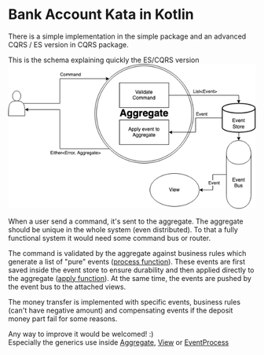 # Bank Account Kata in Kotlin

There is a simple implementation in the simple package and an advanced CQRS / ES version in CQRS package.

This is the schema explaining quickly the ES/CQRS version
![ES / CQRS Architecture](EventSourcing.png)

When a user send a command, it's sent to the aggregate. The aggregate should be unique in the whole system (even distributed). To that a fully functional system it would need some command bus or router.

The command is validated by the aggregate against business rules which generate a list of "pure" events ([process function](https://github.com/ygrenzinger/bank-account-kotlin/blob/master/src/main/kotlin/cqrs/domain/common/Aggregate.kt#L17)). These events are first saved inside the event store to ensure durability and then applied directly to the aggregate ([apply function](https://github.com/ygrenzinger/bank-account-kotlin/blob/master/src/main/kotlin/cqrs/domain/common/Aggregate.kt#L13)). At the same time, the events are pushed by the event bus to the attached views.

The money transfer is implemented with specific events, business rules (can't have negative amount) and compensating events if the deposit money part fail for some reasons.

Any way to improve it would be welcomed! :)  
Especially the generics use inside [Aggregate](https://github.com/ygrenzinger/bank-account-kotlin/blob/master/src/main/kotlin/cqrs/domain/common/Aggregate.kt), [View](https://github.com/ygrenzinger/bank-account-kotlin/blob/master/src/main/kotlin/cqrs/domain/common/View.kt) or [EventProcess](https://github.com/ygrenzinger/bank-account-kotlin/blob/master/src/main/kotlin/cqrs/domain/common/EventProcessor.kt)
